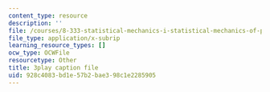 ```yaml
---
content_type: resource
description: ''
file: /courses/8-333-statistical-mechanics-i-statistical-mechanics-of-particles-fall-2013/928c4083bd1e57b2bae398c1e2285905_Y59FgktB4uQ.vtt
file_type: application/x-subrip
learning_resource_types: []
ocw_type: OCWFile
resourcetype: Other
title: 3play caption file
uid: 928c4083-bd1e-57b2-bae3-98c1e2285905
---
```

